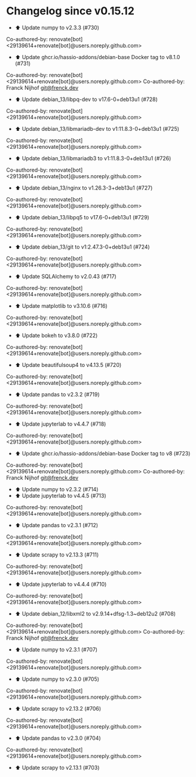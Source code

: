 # Changelog since v0.15.12
- ⬆️ Update numpy to v2.3.3 (#730)

Co-authored-by: renovate[bot] <29139614+renovate[bot]@users.noreply.github.com> 
- ⬆️ Update ghcr.io/hassio-addons/debian-base Docker tag to v8.1.0 (#731)

Co-authored-by: renovate[bot] <29139614+renovate[bot]@users.noreply.github.com>
Co-authored-by: Franck Nijhof <git@frenck.dev> 
- ⬆️ Update debian_13/libpq-dev to v17.6-0+deb13u1 (#728)

Co-authored-by: renovate[bot] <29139614+renovate[bot]@users.noreply.github.com> 
- ⬆️ Update debian_13/libmariadb-dev to v1:11.8.3-0+deb13u1 (#725)

Co-authored-by: renovate[bot] <29139614+renovate[bot]@users.noreply.github.com> 
- ⬆️ Update debian_13/libmariadb3 to v1:11.8.3-0+deb13u1 (#726)

Co-authored-by: renovate[bot] <29139614+renovate[bot]@users.noreply.github.com> 
- ⬆️ Update debian_13/nginx to v1.26.3-3+deb13u1 (#727)

Co-authored-by: renovate[bot] <29139614+renovate[bot]@users.noreply.github.com> 
- ⬆️ Update debian_13/libpq5 to v17.6-0+deb13u1 (#729)

Co-authored-by: renovate[bot] <29139614+renovate[bot]@users.noreply.github.com> 
- ⬆️ Update debian_13/git to v1:2.47.3-0+deb13u1 (#724)

Co-authored-by: renovate[bot] <29139614+renovate[bot]@users.noreply.github.com> 
- ⬆️ Update SQLAlchemy to v2.0.43 (#717)

Co-authored-by: renovate[bot] <29139614+renovate[bot]@users.noreply.github.com> 
- ⬆️ Update matplotlib to v3.10.6 (#716)

Co-authored-by: renovate[bot] <29139614+renovate[bot]@users.noreply.github.com> 
- ⬆️ Update bokeh to v3.8.0 (#722)

Co-authored-by: renovate[bot] <29139614+renovate[bot]@users.noreply.github.com> 
- ⬆️ Update beautifulsoup4 to v4.13.5 (#720)

Co-authored-by: renovate[bot] <29139614+renovate[bot]@users.noreply.github.com> 
- ⬆️ Update pandas to v2.3.2 (#719)

Co-authored-by: renovate[bot] <29139614+renovate[bot]@users.noreply.github.com> 
- ⬆️ Update jupyterlab to v4.4.7 (#718)

Co-authored-by: renovate[bot] <29139614+renovate[bot]@users.noreply.github.com> 
- ⬆️ Update ghcr.io/hassio-addons/debian-base Docker tag to v8 (#723)

Co-authored-by: renovate[bot] <29139614+renovate[bot]@users.noreply.github.com>
Co-authored-by: Franck Nijhof <git@frenck.dev> 
- ⬆️ Update numpy to v2.3.2 (#714) 
- ⬆️ Update jupyterlab to v4.4.5 (#713)

Co-authored-by: renovate[bot] <29139614+renovate[bot]@users.noreply.github.com> 
- ⬆️ Update pandas to v2.3.1 (#712)

Co-authored-by: renovate[bot] <29139614+renovate[bot]@users.noreply.github.com> 
- ⬆️ Update scrapy to v2.13.3 (#711)

Co-authored-by: renovate[bot] <29139614+renovate[bot]@users.noreply.github.com> 
- ⬆️ Update jupyterlab to v4.4.4 (#710)

Co-authored-by: renovate[bot] <29139614+renovate[bot]@users.noreply.github.com> 
- ⬆️ Update debian_12/libxml2 to v2.9.14+dfsg-1.3~deb12u2 (#708)

Co-authored-by: renovate[bot] <29139614+renovate[bot]@users.noreply.github.com>
Co-authored-by: Franck Nijhof <git@frenck.dev> 
- ⬆️ Update numpy to v2.3.1 (#707)

Co-authored-by: renovate[bot] <29139614+renovate[bot]@users.noreply.github.com> 
- ⬆️ Update numpy to v2.3.0 (#705)

Co-authored-by: renovate[bot] <29139614+renovate[bot]@users.noreply.github.com> 
- ⬆️ Update scrapy to v2.13.2 (#706)

Co-authored-by: renovate[bot] <29139614+renovate[bot]@users.noreply.github.com> 
- ⬆️ Update pandas to v2.3.0 (#704)

Co-authored-by: renovate[bot] <29139614+renovate[bot]@users.noreply.github.com> 
- ⬆️ Update scrapy to v2.13.1 (#703) 
